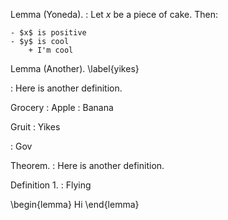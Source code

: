 Lemma (Yoneda).
: Let $x$ be a piece of cake. Then:

    - $x$ is positive
    - $y$ is cool
        + I'm cool

Lemma (Another). \label{yikes}

: Here is another definition.

Grocery
: Apple
: Banana

Gruit
: Yikes

: Gov

Theorem.
: Here is another definition.

Definition 1.
: Flying

\begin{lemma}
Hi
\end{lemma}
